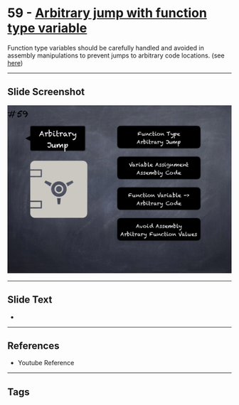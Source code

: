 # 59 - [Arbitrary jump with function type variable](Arbitrary%20jump%20with%20function%20type%20variable.md)
Function type variables should be carefully handled and avoided in assembly manipulations to prevent jumps to arbitrary code locations. (see [here](https://swcregistry.io/docs/SWC-127))

___
## Slide Screenshot
![059.png](../images/pitfalls_and_best_practices101/059.png)
___
## Slide Text
- 
___
## References
- Youtube Reference
___
## Tags